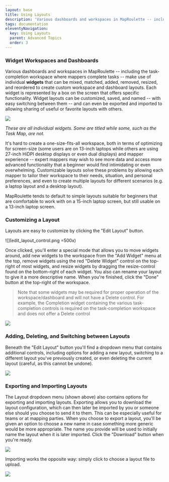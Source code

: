 ```yaml
---
layout: base
title: Using Layouts
description: 'Various dashboards and workspaces in MapRoulette -- including the task-completion workspace where mappers complete tasks -- make use of individual widgets that can be mixed, matched, added, removed, resized, and reordered to create custom workspace and dashboard layouts.'
tags: documentation
eleventyNavigation:
  key: Using Layouts
  parent: Advanced Topics
  order: 3
---
```


### Widget Workspaces and Dashboards

Various dashboards and workspaces in MapRoulette -- including the task-completion workspace where mappers complete tasks -- make use of individual **widgets** that can be mixed, matched, added, removed, resized, and reordered to create custom workspace and dashboard layouts. Each widget is represented by a box on the screen that offers specific functionality. Widget layouts can be customized, saved, and named -- with easy switching between them -- and can even be exported and imported to allowing sharing of useful or favorite layouts with others.

![](all_the_widgets.png)

_These are all individual widgets. Some are titled while some, such as the Task Map, are not._

It's hard to create a one-size-fits-all workspace, both in terms of optimizing for screen-size (some users are on 13-inch laptops while others are using 27-inch HiDPI desktop displays or even dual displays) and mapper experience -- expert mappers may wish to see more data and access more advanced functionality that a beginner would find intimidating or even overwhelming. Customizable layouts solve these problems by allowing each mapper to tailor their workspace to their needs, situation, and personal preferences, and even to create multiple layouts for different scenarios (e.g. a laptop layout and a desktop layout).

MapRoulette tends to default to simple layouts suitable for beginners that are comfortable to work with on a 15-inch laptop screen, but still usable on a 13-inch laptop screen.

### Customizing a Layout

Layouts are easy to customize by clicking the "Edit Layout" button.

![](edit_layout_control.png =500x)

Once clicked, you'll enter a special mode that allows you to move widgets around, add new widgets to the workspace from the "Add Widget" menu at the top, remove widgets using the red "Delete Widget" control on the top-right of most widgets, and resize widgets by dragging the resize-control found on the bottom-right of each widget. You also can rename your layout to give it a more descriptive name. When you're finished, click the "Done" button at the top-right of the workspace.

> Note that some widgets may be required for proper operation of the workspace/dashboard and will not have a Delete control. For example, the Completion widget containing the various task-completion controls is required on the task-completion workspace and does not offer a Delete control

![](laying_out_workspace.gif)

### Adding, Deleting, and Switching between Layouts

Beneath the "Edit Layout" button you'll find a dropdown menu that contains additional controls, including options for adding a new layout, switching to a different layout you've previously created, or even deleting the current layout (careful, as this cannot be undone).

![](layout_dropdown.png)

### Exporting and Importing Layouts

The Layout dropdown menu (shown above) also contains options for exporting and importing layouts. Exporting allows you to download the layout configuration, which can then later be imported by you or someone else should you choose to send it to them. This can be especially useful for teams or at mapping parties. When you choose to export a layout, you'll be given an option to choose a new name in case something more generic would be more appropriate. The name you provide will be used to initially name the layout when it is later imported. Click the "Download" button when you're ready.

![](export_layout.png)

Importing works the opposite way: simply click to choose a layout file to upload.

![](import_layout.png)

